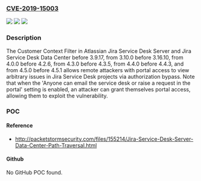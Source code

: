 ### [CVE-2019-15003](https://cve.mitre.org/cgi-bin/cvename.cgi?name=CVE-2019-15003)
![](https://img.shields.io/static/v1?label=Product&message=Jira%20Service%20Desk%20Data%20Center&color=blue)
![](https://img.shields.io/static/v1?label=Version&message=%3C%203.9.17%20&color=brighgreen)
![](https://img.shields.io/static/v1?label=Vulnerability&message=Authorization%20Bypass&color=brighgreen)

### Description

The Customer Context Filter in Atlassian Jira Service Desk Server and Jira Service Desk Data Center before 3.9.17, from 3.10.0 before 3.16.10, from 4.0.0 before 4.2.6, from 4.3.0 before 4.3.5, from 4.4.0 before 4.4.3, and from 4.5.0 before 4.5.1 allows remote attackers with portal access to view arbitrary issues in Jira Service Desk projects via authorization bypass. Note that when the 'Anyone can email the service desk or raise a request in the portal' setting is enabled, an attacker can grant themselves portal access, allowing them to exploit the vulnerability.

### POC

#### Reference
- http://packetstormsecurity.com/files/155214/Jira-Service-Desk-Server-Data-Center-Path-Traversal.html

#### Github
No GitHub POC found.

